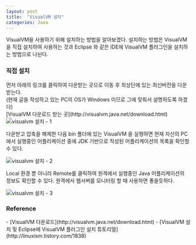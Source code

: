 ```yaml
---
layout: post
title:  "VisualVM 설치"
categories: Java
---
```



VisualVM을 사용하기 위해 설치하는 방법을 알아보겠다. 설치하는 방법은 VisualVM을 직접 설치하여 사용하는 것과 Eclipse 와 같은 IDE에 VisualVM 플러그인을 설치하는 방법으로 나뉜다. 


<h3>직접 설치</h3>
먼저 아래의 링크를 클릭하여 다운받는 곳으로 이동 후 최상단에 있는 최신버전을 다운받는다. <br/>
(현재 글을 작성하고 있는 PC의 OS가 Windows 이므로 그에 맞춰서 설명하도록 하겠다) <br/>
[VisualVM 다운로드 받는 곳](http://visualvm.java.net/download.html) 

<img src="/blog/image/visualvm_1.png" alt="visualvm 설치 - 1">

다운받고 압축을 해제한 다음 bin 폴더에 있는 VisualVM 을 실행하면 현재 자신의 PC에서 실행중인 어플리케이션 중에 JDK 기반으로 작성된 어플리케이션의 목록을 확인할 수 있다. 

<img src="/blog/image/visualvm_2.png" alt="visualvm 설치 - 2">

Local 환경 뿐 아니라 Remote를 클릭하여 원격에서 실행중인 Java 어플리케이션의 정보도 확인할 수 있다. 원격에서 웹서버를 모니터링 할 때 사용하면 좋을듯하다.

<img src="/blog/image/visualvm_3.png" alt="visualvm 설치 - 3">

<h3>Reference</h3>
- [VisualVM 다운로드](http://visualvm.java.net/download.html)
- [VisualVM 설치 및 Eclipse에 VisualVM 플러그인 설치 튜토리얼](http://linuxism.tistory.com/1838)
